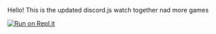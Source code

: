 Hello!
This is the updated discord.js watch together nad more games 












[![Run on Repl.it](https://repl.it/badge/github/Maxey1950/Discord.js-Games-Updated)](https://repl.it/github/Maxey1950/Discord.js-Games-Updated)

